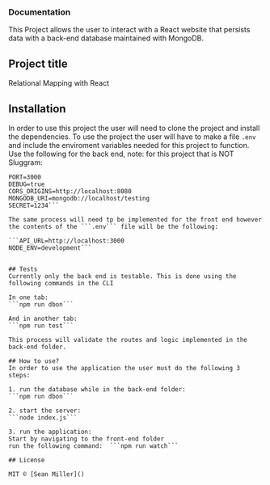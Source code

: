 ### Documentation

This Project allows the user to interact with a React website that persists data with a back-end database maintained with MongoDB. 

## Project title

Relational Mapping with React


## Installation
In order to use this project the user will need to clone the project and install the dependencies. 
To use the project the user will have to make a file ```.env``` and include the enviroment variables needed for this project to function. Use the following for the back end, note: for this project that is NOT Sluggram:

```NODE_ENV=development
PORT=3000 
DEBUG=true
CORS_ORIGINS=http://localhost:8080 
MONGODB_URI=mongodb://localhost/testing
SECRET=1234```

The same process will need tp be implemented for the front end however the contents of the ```.env``` file will be the following:

```API_URL=http://localhost:3000
NODE_ENV=development```


## Tests
Currently only the back end is testable. This is done using the following commands in the CLI

In one tab: 
```npm run dbon```

And in another tab:
```npm run test```

This process will validate the routes and logic implemented in the back-end folder.

## How to use?
In order to use the application the user must do the following 3 steps:

1. run the database while in the back-end folder:
```npm run dbon```

2. start the server:
```node index.js```

3. run the application:
Start by navigating to the front-end folder
run the following command:  ```npm run watch```

## License

MIT © [Sean Miller]()
